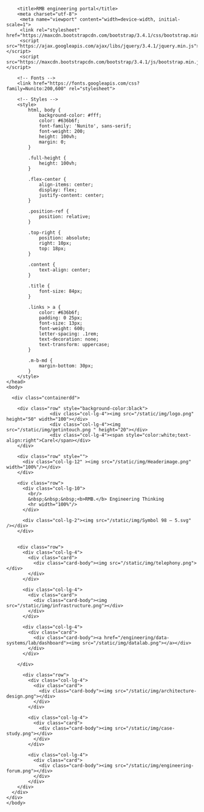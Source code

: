 
<!DOCTYPE html>
<html>
    <head>
        <meta charset="utf-8">
        <meta name="viewport" content="width=device-width, initial-scale=1">

        <title>RMB engineering portal</title>
        <meta charset="utf-8">
         <meta name="viewport" content="width=device-width, initial-scale=1">
         <link rel="stylesheet" href="https://maxcdn.bootstrapcdn.com/bootstrap/3.4.1/css/bootstrap.min.css">
         <script src="https://ajax.googleapis.com/ajax/libs/jquery/3.4.1/jquery.min.js"></script>
         <script src="https://maxcdn.bootstrapcdn.com/bootstrap/3.4.1/js/bootstrap.min.js"></script>

        <!-- Fonts -->
        <link href="https://fonts.googleapis.com/css?family=Nunito:200,600" rel="stylesheet">

        <!-- Styles -->
        <style>
            html, body {
                background-color: #fff;
                color: #636b6f;
                font-family: 'Nunito', sans-serif;
                font-weight: 200;
                height: 100vh;
                margin: 0;
            }

            .full-height {
                height: 100vh;
            }

            .flex-center {
                align-items: center;
                display: flex;
                justify-content: center;
            }

            .position-ref {
                position: relative;
            }

            .top-right {
                position: absolute;
                right: 10px;
                top: 18px;
            }

            .content {
                text-align: center;
            }

            .title {
                font-size: 84px;
            }

            .links > a {
                color: #636b6f;
                padding: 0 25px;
                font-size: 13px;
                font-weight: 600;
                letter-spacing: .1rem;
                text-decoration: none;
                text-transform: uppercase;
            }

            .m-b-md {
                margin-bottom: 30px;
            }
        </style>
    </head>
    <body>

      <div class="containerdd">

        <div class="row" style="background-color:black">
                    <div class="col-lg-4"><img src="/static/img/logo.png" height="50" width="100"></div>
                    <div class="col-lg-4"><img src="/static/img/getintouch.png " height="20"></div>
                    <div class="col-lg-4"><span style="color:white;text-align:right">Carel</span></div>
        </div>

        <div class="row" style="">
          <div class="col-lg-12" ><img src="/static/img/Headerimage.png"  width="100%"/></div>
        </div>

        <div class="row">
          <div class="col-lg-10">
            <br/>
            &nbsp;&nbsp;&nbsp;<b>RMB.</b> Engineering Thinking
            <hr width="100%"/>
          </div>

          <div class="col-lg-2"><img src="/static/img/Symbol 98 – 5.svg"  /></div>
        </div>


        <div class="row">
          <div class="col-lg-4">
            <div class="card">
              <div class="card-body"><img src="/static/img/telephony.png"></div>
            </div>
          </div>

          <div class="col-lg-4">
            <div class="card">
              <div class="card-body"><img src="/static/img/infrastructure.png"></div>
            </div>
          </div>

          <div class="col-lg-4">
            <div class="card">
              <div class="card-body"><a href="/engineering/data-systems/lab/dashboard"><img src="/static/img/datalab.png"></a></div>
            </div>
          </div>

        </div>

          <div class="row">
            <div class="col-lg-4">
              <div class="card">
                <div class="card-body"><img src="/static/img/architecture-design.png"></div>
              </div>
            </div>

            <div class="col-lg-4">
              <div class="card">
                <div class="card-body"><img src="/static/img/case-study.png"></div>
              </div>
            </div>

            <div class="col-lg-4">
              <div class="card">
                <div class="card-body"><img src="/static/img/engineering-forum.png"></div>
              </div>
            </div>
        </div>
      </div>
    </div>
    </body>
</html>
